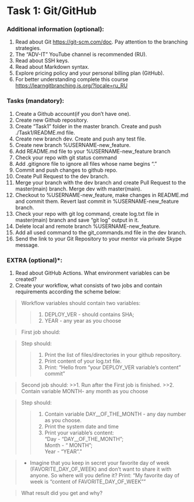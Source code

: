 # Task 1: Git/GitHub
### Additional information (optional):

1. Read about Git https://git-scm.com/doc. Pay attention to the branching strategies.
2. The “ADV-IT” YouTube channel is recommended (RU).
3. Read about SSH keys.
4. Read about Markdown syntax.
5. Explore pricing policy and your personal billing plan (GitHub).
6. For better understanding complete this course https://learngitbranching.js.org/?locale=ru_RU

### Tasks (mandatory):

1. Create a Github account(if you don’t have one).
2. Create new Github repository.
3. Create “Task1” folder in the master branch. Create and push ./Task1/README.md file.
4. Create new branch dev. Create and push any test file.
5. Create new branch %USERNAME-new_feature.
6. Add README.md file to your %USERNAME-new_feature branch
7. Check your repo with git status command
8. Add .gitignore file to ignore all files whose name begins “.”
9. Commit and push changes to github repo.
10. Create Pull Request to the dev branch.
11. Merge your branch with the dev branch and create Pull Request to the master(main) branch. Merge dev with master(main).
12. Checkout to %USERNAME-new_feature, make changes in README.md and commit them. Revert last commit in %USERNAME-new_feature branch.
13. Check your repo with git log command, create log.txt file in master(main) branch and save “git log” output in it.
14. Delete local and remote branch %USERNAME-new_feature.
15. Add all used command to the git_commands.md file in the dev branch.
16. Send the link to your Git Repository to your mentor via private Skype message.

### EXTRA (optional)*:

1. Read about GitHub Actions. What environment variables can be created?
2. Create your workflow, what consists of two jobs and contain requirements according the scheme below:

> Workflow variables should contain two variables: <br>
>>1.  DEPLOY_VER - should contains SHA; <br>
>>2.  YEAR - any year as you choose

 
> First job should: <br>

> Step should:
>>1. Print the list of files/directories in your github repository.
>>2. Print content of your log.txt file.
>>3. Print: “Hello from “your DEPLOY_VER variable’s content” commit”

>Second job should:
    >>1. Run  after the First job is finished.
    >>2. Contain variable MONTH- any month as you choose

>Step should:
>>1. Contain variable DAY__OF_THE_MONTH - any day number as you choose.
>>2. Print the system date and time
>>3. Print your variable’s content:<br>
        “Day - “DAY__OF_THE_MONTH”;<br> 
            Month - “ MONTH”;<br>
  Year - “YEAR”.”


>* Imagine that you keep in secret your favorite day of week (FAVORITE_DAY_OF_WEEK) and don’t want to share it with anyone. So where will you define it?
Print: “My favorite day of week is “content of FAVORITE_DAY_OF_WEEK””

>What result did you get and why?
